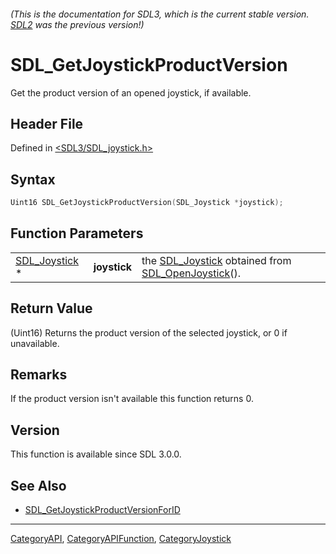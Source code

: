 ###### (This is the documentation for SDL3, which is the current stable version. [SDL2](https://wiki.libsdl.org/SDL2/) was the previous version!)
# SDL_GetJoystickProductVersion

Get the product version of an opened joystick, if available.

## Header File

Defined in [<SDL3/SDL_joystick.h>](https://github.com/libsdl-org/SDL/blob/main/include/SDL3/SDL_joystick.h)

## Syntax

```c
Uint16 SDL_GetJoystickProductVersion(SDL_Joystick *joystick);
```

## Function Parameters

|                                |              |                                                                                        |
| ------------------------------ | ------------ | -------------------------------------------------------------------------------------- |
| [SDL_Joystick](SDL_Joystick) * | **joystick** | the [SDL_Joystick](SDL_Joystick) obtained from [SDL_OpenJoystick](SDL_OpenJoystick)(). |

## Return Value

(Uint16) Returns the product version of the selected joystick, or 0 if
unavailable.

## Remarks

If the product version isn't available this function returns 0.

## Version

This function is available since SDL 3.0.0.

## See Also

- [SDL_GetJoystickProductVersionForID](SDL_GetJoystickProductVersionForID)

----
[CategoryAPI](CategoryAPI), [CategoryAPIFunction](CategoryAPIFunction), [CategoryJoystick](CategoryJoystick)

